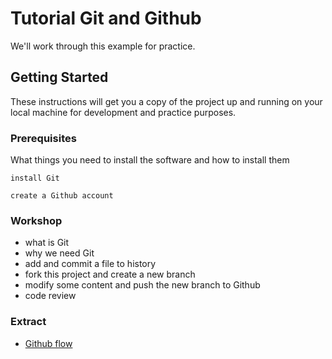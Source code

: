 # Tutorial Git and Github

We'll work through this example for practice.

## Getting Started

These instructions will get you a copy of the project up and running on your local machine for development and practice purposes. 

### Prerequisites

What things you need to install the software and how to install them

```
install Git
```

```
create a Github account
```

### Workshop

- what is Git
- why we need Git
- add and commit a file to history 
- fork this project and create a new branch
- modify some content and push the new branch to Github
- code review


### Extract

* [Github flow](https://guides.github.com/introduction/flow/)
